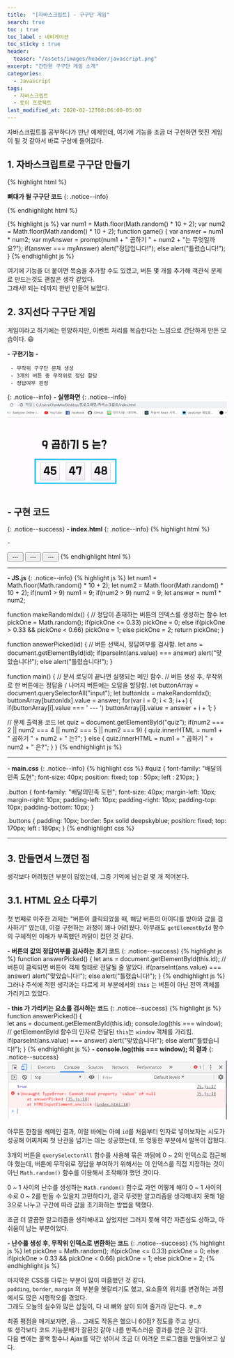 ```yaml
---
title:  "[자바스크립트] - 구구단 게임"
search: true
toc : true
toc_label : 네비게이션
toc_sticky : true
header:
  teaser: "/assets/images/header/javascript.png"
excerpt: "간단한 구구단 게임 소개"
categories:
  - Javascript
tags:
  - 자바스크립트
  - 토이 프로젝트
last_modified_at: 2020-02-12T08:06:00-05:00
---
```


자바스크립트를 공부하다가 만난 예제인데, 여기에 기능을 조금 더 구현하면 멋진 게임이 될 것 같아서 바로 구상에 들어갔다.  

## 1. 자바스크립트로 구구단 만들기  
{% highlight html %}

**뼈대가 될 구구단 코드**
{: .notice--info}

<!DOCTYPE html>
<html lang="en" dir="ltr">
  <head>
    <meta charset="utf-8">
    <title></title>
    <script type="text/javascript" src = "JS.js"></script>
  </head>
  <body>
    <script>
      game();
    </script>
  </body>
</html>
{% endhighlight html %}

{% highlight js %}
var num1 = Math.floor(Math.random() * 10 + 2);
var num2 = Math.floor(Math.random() * 10 + 2);
function game() {
  var answer = num1 * num2;
  var myAnswer = prompt(num1 + " 곱하기 " + num2 + "는 무엇일까요?");
  if(answer === myAnswer) alert("정답입니다!");
  else alert("틀렸습니다!");
}
{% endhighlight js %}  

여기에 기능을 더 붙이면 목숨을 추가할 수도 있겠고, 버튼 몇 개를 추가해 객관식 문제로 만드는것도 괜찮은 생각 같았다.  
그래서! 되는 데까지 한번 만들어 보았다.   

## 2. 3지선다 구구단 게임  
게임이라고 하기에는 민망하지만, 이벤트 처리를 복습한다는 느낌으로 간단하게 만든 모습이다. 😄     

**- 구현기능 -**

     - 무작위 구구단 문제 생성
     - 3개의 버튼 중 무작위로 정답 할당
     - 정답여부 판정
{: .notice--info}
**- 실행화면**
{: .notice--info}
<img src="/assets/images/2020-02-12-구구단-게임/게임화면.gif">

## - 구현 코드
{: .notice--success}
**- index.html**
{: .notice--info}
{% highlight html %}
<!DOCTYPE html>
<html lang="en" dir="ltr">
  <head>
    <meta charset="utf-8">
    <title></title>
   <link rel="stylesheet" href="main.css">
    <script type="text/javascript" src = "JS.js"></script>
  </head>
  <body>
    <script>
      window.onload = main;
    </script>
      <p id = "quiz"> - </p>
      <span class = "buttons">
        <input type = "button" id = "ans1" class = "button" value = " --- " onclick="answerPicked(this.id)">
        <input type = "button" id = "ans2" class = "button" value = " --- " onclick="answerPicked(this.id)">
        <input type = "button" id = "ans3" class = "button" value = " --- " onclick="answerPicked(this.id)">
      </span>
  </body>
</html>
{% endhighlight html %}  

---

**- JS.js**
{: .notice--info}
{% highlight js %}
let num1 = Math.floor(Math.random() * 10 + 2);
let num2 = Math.floor(Math.random() * 10 + 2);
if(num1 > 9) num1 = 9;
if(num2 > 9) num2 = 9;
let answer = num1 * num2;

function makeRandomIdx() {     // 정답이 존재하는 버튼의 인덱스를 생성하는 함수
  let pickOne = Math.random();
  if(pickOne <= 0.33) pickOne = 0;
  else if(pickOne > 0.33 && pickOne < 0.66) pickOne = 1;
  else pickOne = 2;
  return pickOne;
}

function answerPicked(id) {    // 버튼 선택시, 정답여부를 검사함.
  let ans = document.getElementById(id);
  if(parseInt(ans.value) === answer) alert("맞았습니다!");
  else alert("틀렸습니다!");
}

function main() {             // 문서 로딩이 끝나면 실행되는 메인 함수.
  // 버튼 생성 후, 무작위로 한 버튼에는 정답을 / 나머지 버튼에는 오답을 할당함.
  let buttonArray = document.querySelectorAll("input");
  let buttonIdx = makeRandomIdx();
  buttonArray[buttonIdx].value = answer;
  for(var i = 0; i < 3; i++) {
    if(buttonArray[i].value === ' --- ') buttonArray[i].value = answer + i + 1;
  }

  // 문제 출력용 코드
  let quiz = document.getElementById("quiz");
  if(num2 === 2 || num2 === 4 || num2 === 5 || num2 === 9) {
    quiz.innerHTML = num1 + " 곱하기 " + num2 + " 는?";
  } else  {
    quiz.innerHTML = num1 + " 곱하기 " + num2 + " 은?";
  }
}
{% endhighlight js %}

---

**- main.css**
{: .notice--info}
{% highlight css %}
#quiz {
    font-family: "배달의민족 도현";
    font-size: 40px;
    position: fixed;
    top : 50px;
    left : 210px;
}

.button {
    font-family: "배달의민족 도현";
    font-size: 40px;
    margin-left: 10px;
    margin-right: 10px;
    padding-left: 10px;
    padding-right: 10px;
    padding-top: 10px;
    padding-bottom: 10px;
}

.buttons {
    padding: 10px;
    border: 5px solid deepskyblue;
    position: fixed;
    top: 170px;
    left : 180px;
}
{% endhighlight css %}  

---

## 3. 만들면서 느꼈던 점  
생각보다 어려웠던 부분이 많았는데, 그중 기억에 남는걸 몇 개 적어본다.

## 3.1. HTML 요소 다루기
첫 번째로 마주한 과제는 "버튼이 클릭되었을 때, 해당 버튼의 아이디를 받아와 값을 검사하기" 였는데, 이걸 구현하는 과정이 꽤나 어려웠다.
아무래도 `getElementById` 함수의 구체적인 이해가 부족했던 까닭이 컸던 것 같다.  

**- 버튼의 값의 정답여부를 검사하는 초기 코드**
{: .notice--success}
{% highlight js %}
function answerPicked() {
  let ans = document.getElementById(this.id);  // 버튼이 클릭되면 버튼이 객체 형태로 전달될 줄 알았다.
  if(parseInt(ans.value) === answer) alert("맞았습니다!");
  else alert("틀렸습니다!");
}
{% endhighlight js %}  
그러나 주석에 적힌  생각과는 다르게 저 부분에서의 `this` 는 버튼이 아닌 전역 객체를 가리키고 있었다.  

**- this 가 가리키는 요소를 검사하는 코드**
{: .notice--success}
{% highlight js %}
function answerPicked() {   
  let ans = document.getElementById(this.id);
  console.log(this === window);  // getElementById 함수의 인자로 전달된 `this`는 `window` 객체를 가리킴.
  if(parseInt(ans.value) === answer) alert("맞았습니다!");
  else alert("틀렸습니다!");
}
{% endhighlight js %}
**- console.log(this === window); 의 결과**
{: .notice--success}
<img src="/assets/images/2020-02-12-구구단-게임/window.PNG">

아무튼 한참을 헤메인 결과, 이럴 바에는 아예 `id`를 처음부터 인자로 넣어보자는 시도가 성공해 어찌저찌 첫 난관을 넘기는 데는 성공했는데, 또 엉뚱한 부분에서 발목이 잡혔다.  


3개의 버튼을 `querySelectorAll` 함수를 사용해 묶은 까닭에 0 ~ 2의 인덱스로 접근해야 했는데, 버튼에 무작위로 정답을 부여하기 위해서는 이 인덱스를 직접 지정하는 것이 아닌 `Math.random()` 함수를 이용해서 조작해야 했던 것이다.  


0 ~ 1 사이의 난수를 생성하는 `Math.random()` 함수로 과연 어떻게 해야 0 ~ 1 사이의 수로 0 ~ 2를 만들 수 있을지 고민하다가, 결국 뚜렷한 알고리즘을 생각해내지 못해 1을 3으로 나누고 구간에 따라 값을 초기화하는 방법을 택했다.  


조금 더 깔끔한 알고리즘을 생각해내고 싶었지만 그러지 못해 약간 자존심도 상하고, 아쉬움이 남는 부분이었다.  

**- 난수를 생성 후, 무작위 인덱스로 변환하는 코드**
{: .notice--success}
{% highlight js %}
let pickOne = Math.random();
if(pickOne <= 0.33) pickOne = 0;
else if(pickOne > 0.33 && pickOne < 0.66) pickOne = 1;
else pickOne = 2;
{% endhighlight js %}  


마지막은 CSS를 다루는 부분이 많이 미흡했던 것 같다.  
`padding`, `border`, `margin` 의 부분을 헷갈리기도 했고, 요소들의 위치를 변경하는 과정에서도 많은 시행착오를 겪었다.  
그래도 오늘의 실수와 많은 삽질이, 다 내 뼈와 살이 되어 줄거라 믿는다. ㅎ_ㅎ

최종 평점을 매겨보자면, 음... 그래도 작동은 했으니 60점? 정도를 주고 싶다.  
또 생각보다 코드 기능분배가 잘된것 같아 나름 만족스러운 결과를 얻은 것 같다.  
다음 번에는 콜백 함수나 Ajax를 약간 섞어서 조금 더 어려운 프로그램을 만들어보고 싶다.  
